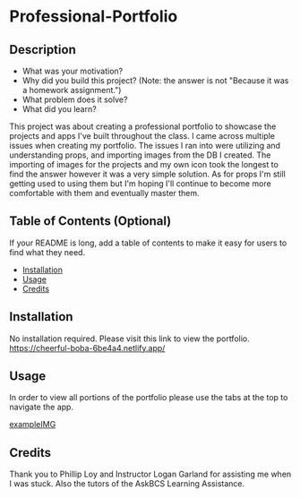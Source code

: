 # Professional-Portfolio

## Description

- What was your motivation?
- Why did you build this project? (Note: the answer is not "Because it was a homework assignment.")
- What problem does it solve?
- What did you learn?

This project was about creating a professional portfolio to showcase the projects and apps I've built throughout the class.  I came across multiple issues when creating my portfolio. The issues I ran into were utilizing and understanding props, and importing images from the DB I created. The importing of images for the projects and my own icon took the longest to find the answer however it was a very simple solution.  As for props I'm still getting used to using them but I'm hoping I'll continue to become more comfortable with them and eventually master them.



## Table of Contents (Optional)

If your README is long, add a table of contents to make it easy for users to find what they need.

- [Installation](#installation)
- [Usage](#usage)
- [Credits](#credits)


## Installation

No installation required.  Please visit this link to view the portfolio.
https://cheerful-boba-6be4a4.netlify.app/ 

## Usage
In order to view all portions of the portfolio please use the tabs at the top to navigate the app.

[exampleIMG](./public/assets/images/ProfPortfolio.PNG)

## Credits

Thank you to Phillip Loy and Instructor Logan Garland for assisting me when I was stuck.  Also the tutors of the AskBCS Learning Assistance.
